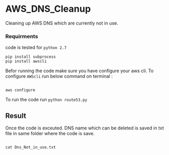 # AWS_DNS_Cleanup
Cleaning up AWS DNS which are currently not in use.

### Requirments 

code is tested for ```python 2.7```
```
pip install subprocess
pip install awscli
```

Befor running the code make sure you have configure your aws cli. To configure ```AWScli``` run below command on terminal  :
```

aws configure
```

To run the code run ```python route53.py```

## Result
Once the code is exceuted. DNS name which can be deleted is saved in txt file in same folder where the code is save.

```

cat Dns_Not_in_use.txt
```
